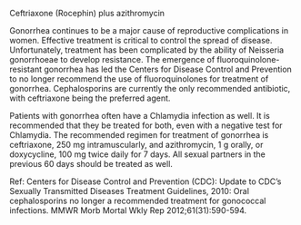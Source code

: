 Ceftriaxone (Rocephin) plus azithromycin

Gonorrhea continues to be a major cause of reproductive complications in women. Effective treatment is critical to control the spread of disease. Unfortunately, treatment has been complicated by the ability of Neisseria gonorrhoeae to develop resistance. The emergence of fluoroquinolone-resistant gonorrhea has led the Centers for Disease Control and Prevention to no longer recommend the use of fluoroquinolones for treatment of gonorrhea. Cephalosporins are currently the only recommended antibiotic, with ceftriaxone being the preferred agent.

Patients with gonorrhea often have a Chlamydia infection as well. It is recommended that they be treated for both, even with a negative test for Chlamydia. The recommended regimen for treatment of gonorrhea is ceftriaxone, 250 mg intramuscularly, and azithromycin, 1 g orally, or doxycycline, 100 mg twice daily for 7 days. All sexual partners in the previous 60 days should be treated as well.

Ref: Centers for Disease Control and Prevention (CDC): Update to CDC’s Sexually Transmitted Diseases Treatment Guidelines, 2010: Oral cephalosporins no longer a recommended treatment for gonococcal infections. MMWR Morb Mortal Wkly Rep 2012;61(31):590-594.